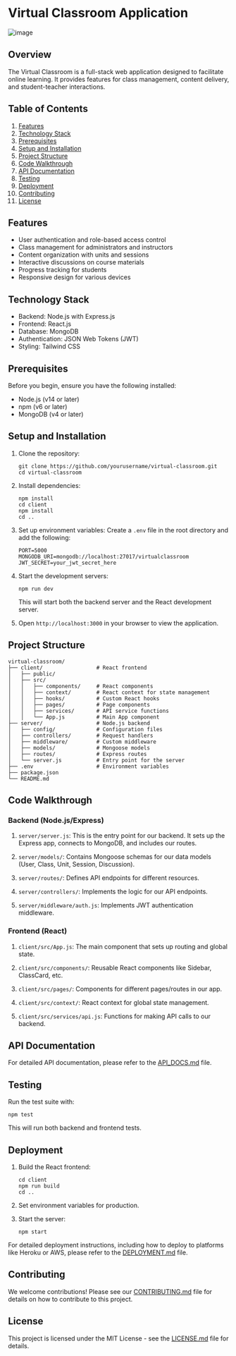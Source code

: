 # Virtual Classroom Application
![image](https://github.com/user-attachments/assets/e2e308d9-11e3-4e17-a86c-3d2a51700616)

## Overview

The Virtual Classroom is a full-stack web application designed to facilitate online learning. It provides features for class management, content delivery, and student-teacher interactions.

## Table of Contents

1. [Features](#features)
2. [Technology Stack](#technology-stack)
3. [Prerequisites](#prerequisites)
4. [Setup and Installation](#setup-and-installation)
5. [Project Structure](#project-structure)
6. [Code Walkthrough](#code-walkthrough)
7. [API Documentation](#api-documentation)
8. [Testing](#testing)
9. [Deployment](#deployment)
10. [Contributing](#contributing)
11. [License](#license)

## Features

- User authentication and role-based access control
- Class management for administrators and instructors
- Content organization with units and sessions
- Interactive discussions on course materials
- Progress tracking for students
- Responsive design for various devices

## Technology Stack

- Backend: Node.js with Express.js
- Frontend: React.js
- Database: MongoDB
- Authentication: JSON Web Tokens (JWT)
- Styling: Tailwind CSS

## Prerequisites

Before you begin, ensure you have the following installed:
- Node.js (v14 or later)
- npm (v6 or later)
- MongoDB (v4 or later)

## Setup and Installation

1. Clone the repository:
   ```
   git clone https://github.com/yourusername/virtual-classroom.git
   cd virtual-classroom
   ```

2. Install dependencies:
   ```
   npm install
   cd client
   npm install
   cd ..
   ```

3. Set up environment variables:
   Create a `.env` file in the root directory and add the following:
   ```
   PORT=5000
   MONGODB_URI=mongodb://localhost:27017/virtualclassroom
   JWT_SECRET=your_jwt_secret_here
   ```

4. Start the development servers:
   ```
   npm run dev
   ```

   This will start both the backend server and the React development server.

5. Open `http://localhost:3000` in your browser to view the application.

## Project Structure

```
virtual-classroom/
├── client/                 # React frontend
│   ├── public/
│   ├── src/
│   │   ├── components/     # React components
│   │   ├── context/        # React context for state management
│   │   ├── hooks/          # Custom React hooks
│   │   ├── pages/          # Page components
│   │   ├── services/       # API service functions
│   │   └── App.js          # Main App component
├── server/                 # Node.js backend
│   ├── config/             # Configuration files
│   ├── controllers/        # Request handlers
│   ├── middleware/         # Custom middleware
│   ├── models/             # Mongoose models
│   ├── routes/             # Express routes
│   └── server.js           # Entry point for the server
├── .env                    # Environment variables
├── package.json
└── README.md
```

## Code Walkthrough

### Backend (Node.js/Express)

1. `server/server.js`: This is the entry point for our backend. It sets up the Express app, connects to MongoDB, and includes our routes.

2. `server/models/`: Contains Mongoose schemas for our data models (User, Class, Unit, Session, Discussion).

3. `server/routes/`: Defines API endpoints for different resources.

4. `server/controllers/`: Implements the logic for our API endpoints.

5. `server/middleware/auth.js`: Implements JWT authentication middleware.

### Frontend (React)

1. `client/src/App.js`: The main component that sets up routing and global state.

2. `client/src/components/`: Reusable React components like Sidebar, ClassCard, etc.

3. `client/src/pages/`: Components for different pages/routes in our app.

4. `client/src/context/`: React context for global state management.

5. `client/src/services/api.js`: Functions for making API calls to our backend.

## API Documentation

For detailed API documentation, please refer to the [API_DOCS.md](API_DOCS.md) file.

## Testing

Run the test suite with:

```
npm test
```

This will run both backend and frontend tests.

## Deployment

1. Build the React frontend:
   ```
   cd client
   npm run build
   cd ..
   ```

2. Set environment variables for production.

3. Start the server:
   ```
   npm start
   ```

For detailed deployment instructions, including how to deploy to platforms like Heroku or AWS, please refer to the [DEPLOYMENT.md](DEPLOYMENT.md) file.

## Contributing

We welcome contributions! Please see our [CONTRIBUTING.md](CONTRIBUTING.md) file for details on how to contribute to this project.

## License

This project is licensed under the MIT License - see the [LICENSE.md](LICENSE.md) file for details.
